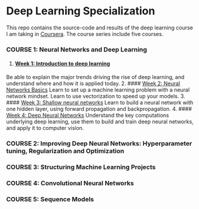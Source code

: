 # Deep Learning Specialization

This repo contains the source-code and results of the deep learning course I am taking in [Coursera](https://www.coursera.org/specializations/deep-learning). The course series include five courses.


### COURSE 1: Neural Networks and Deep Learning

1. #### [Week 1: Introduction to deep learning](https://github.com/ShujunHuang2019/DeepLearning/tree/master/Week1IntroductionPractice)
Be able to explain the major trends driving the rise of deep learning, and understand where and how it is applied today.
2. #### [Week 2: Neural Networks Basics](https://github.com/ShujunHuang2019/DeepLearning/tree/master/Week2LogisticRegressionPractice)
Learn to set up a machine learning problem with a neural network mindset. Learn to use vectorization to speed up your models.
3. #### [Week 3: Shallow neural networks](https://github.com/ShujunHuang2019/DeepLearning/tree/master/Week3ShallowNNPractice)
Learn to build a neural network with one hidden layer, using forward propagation and backpropagation.
4. #### [Week 4: Deep Neural Networks](https://github.com/ShujunHuang2019/DeepLearning/tree/master/Week4DeepNNPractice)
Understand the key computations underlying deep learning, use them to build and train deep neural networks, and apply it to computer vision.


### COURSE 2: Improving Deep Neural Networks: Hyperparameter tuning, Regularization and Optimization

### COURSE 3: Structuring Machine Learning Projects

### COURSE 4: Convolutional Neural Networks

### COURSE 5: Sequence Models
